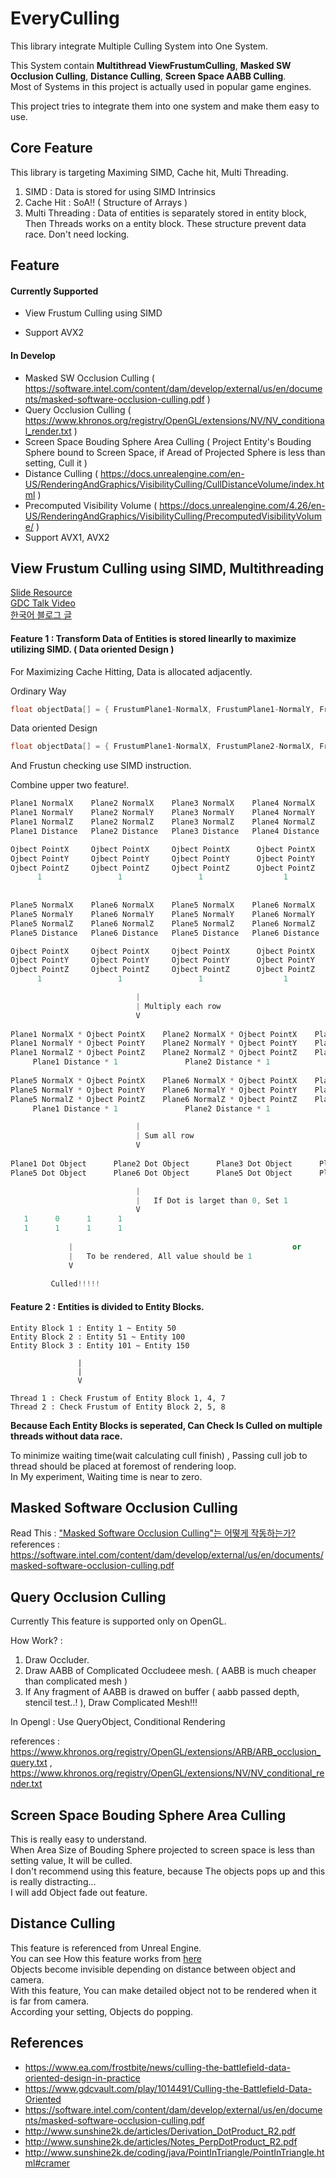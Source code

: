 # EveryCulling

This library integrate Multiple Culling System into One System.      

This System contain **Multithread ViewFrustumCulling**, **Masked SW Occlusion Culling**, **Distance Culling**, **Screen Space AABB Culling**.         
Most of Systems in this project is actually used in popular game engines.       

This project tries to integrate them into one system and make them easy to use.      

## Core Feature 
This library is targeting Maximing SIMD, Cache hit, Multi Threading.       
1. SIMD : Data is stored for using SIMD Intrinsics
2. Cache Hit : SoA!! ( Structure of Arrays )
3. Multi Threading : Data of entities is separately stored in entity block, Then Threads works on a entity block. These structure prevent data race. Don't need locking.

## Feature

#### Currently Supported
- View Frustum Culling using SIMD

- Support AVX2

#### In Develop
- Masked SW Occlusion Culling ( https://software.intel.com/content/dam/develop/external/us/en/documents/masked-software-occlusion-culling.pdf )          
- Query Occlusion Culling ( https://www.khronos.org/registry/OpenGL/extensions/NV/NV_conditional_render.txt )       
- Screen Space Bouding Sphere Area Culling ( Project Entity's Bouding Sphere bound to Screen Space, if Aread of Projected Sphere is less than setting, Cull it )    
- Distance Culling ( https://docs.unrealengine.com/en-US/RenderingAndGraphics/VisibilityCulling/CullDistanceVolume/index.html )  
- Precomputed Visibility Volume ( https://docs.unrealengine.com/4.26/en-US/RenderingAndGraphics/VisibilityCulling/PrecomputedVisibilityVolume/ )                          
- Support AVX1, AVX2               

## View Frustum Culling using SIMD, Multithreading

[Slide Resource](https://www.ea.com/frostbite/news/culling-the-battlefield-data-oriented-design-in-practice)        
[GDC Talk Video](https://www.gdcvault.com/play/1014491/Culling-the-Battlefield-Data-Oriented)   
[한국어 블로그 글](https://sungjjinkang.github.io/doom/2021/04/02/viewfrustumculling.html)    

#### Feature 1 : Transform Data of Entities is stored linearlly to maximize utilizing SIMD. ( **Data oriented Design** )       
For Maximizing Cache Hitting, Data is allocated adjacently.     

Ordinary Way
```c++
float objectData[] = { FrustumPlane1-NormalX, FrustumPlane1-NormalY, FrustumPlane1-NormalZ, FrustumPlane1-Distance, FrustumPlane2-NormalX, FrustumPlane2-NormalY, FrustumPlane2-NormalZ, FrustumPlane2-Distance, FrustumPlane3-NormalX, FrustumPlane3-NormalY, FrustumPlane3-NormalZ, FrustumPlane3-Distance, FrustumPlane4-NormalX, FrustumPlane4-NormalY, FrustumPlane4-NormalZ, FrustumPlane4-Distance }
```

Data oriented Design
```c++
float objectData[] = { FrustumPlane1-NormalX, FrustumPlane2-NormalX, FrustumPlane3-NormalX, FrustumPlane4-NormalX, FrustumPlane1-NormalY, FrustumPlane2-NormalY, FrustumPlane3-NormalY, FrustumPlane4-NormalY, FrustumPlane1-NormalZ, FrustumPlane2-NormalZ, FrustumPlane3-NormalZ, FrustumPlane4-NormalZ, FrustumPlane1-Distance, FrustumPlane2-Distance, FrustumPlane3-Distance, FrustumPlane4-Distance }
```

And Frustun checking use SIMD instruction.   

Combine upper two feature!.    
```c++
Plane1 NormalX    Plane2 NormalX    Plane3 NormalX    Plane4 NormalX     
Plane1 NormalY    Plane2 NormalY    Plane3 NormalY    Plane4 NormalY     
Plane1 NormalZ    Plane2 NormalZ    Plane3 NormalZ    Plane4 NormalZ     
Plane1 Distance   Plane2 Distance   Plane3 Distance   Plane4 Distance     

Ojbect PointX     Ojbect PointX     Ojbect PointX      Ojbect PointX
Ojbect PointY     Ojbect PointY     Ojbect PointY      Ojbect PointY
Ojbect PointZ     Ojbect PointZ     Ojbect PointZ      Ojbect PointZ
      1                 1                 1                  1
      
      
Plane5 NormalX    Plane6 NormalX    Plane5 NormalX    Plane6 NormalX     
Plane5 NormalY    Plane6 NormalY    Plane5 NormalY    Plane6 NormalY     
Plane5 NormalZ    Plane6 NormalZ    Plane5 NormalZ    Plane6 NormalZ     
Plane5 Distance   Plane6 Distance   Plane5 Distance   Plane6 Distance     

Ojbect PointX     Ojbect PointX     Ojbect PointX      Ojbect PointX
Ojbect PointY     Ojbect PointY     Ojbect PointY      Ojbect PointY
Ojbect PointZ     Ojbect PointZ     Ojbect PointZ      Ojbect PointZ
      1                 1                 1                  1

                            |
                            | Multiply each row
                            V
                                    
Plane1 NormalX * Ojbect PointX    Plane2 NormalX * Ojbect PointX    Plane3 NormalX * Ojbect PointX    Plane4 NormalX * Ojbect PointX     
Plane1 NormalY * Ojbect PointY    Plane2 NormalY * Ojbect PointY    Plane3 NormalY * Ojbect PointY    Plane4 NormalY * Ojbect PointY
Plane1 NormalZ * Ojbect PointZ    Plane2 NormalZ * Ojbect PointZ    Plane3 NormalZ * Ojbect PointZ    Plane4 NormalZ * Ojbect PointZ
     Plane1 Distance * 1               Plane2 Distance * 1               Plane3 Distance * 1               Plane4 Distance * 1   
     
Plane5 NormalX * Ojbect PointX    Plane6 NormalX * Ojbect PointX    Plane5 NormalX * Ojbect PointX    Plane6 NormalX * Ojbect PointX     
Plane5 NormalY * Ojbect PointY    Plane6 NormalY * Ojbect PointY    Plane5 NormalY * Ojbect PointY    Plane6 NormalY * Ojbect PointY
Plane5 NormalZ * Ojbect PointZ    Plane6 NormalZ * Ojbect PointZ    Plane5 NormalZ * Ojbect PointZ    Plane6 NormalZ * Ojbect PointZ
     Plane1 Distance * 1               Plane2 Distance * 1               Plane3 Distance * 1               Plane4 Distance * 1   

                            |
                            | Sum all row
                            V
                        
Plane1 Dot Object      Plane2 Dot Object      Plane3 Dot Object      Plane4 Dot Object
Plane5 Dot Object      Plane6 Dot Object      Plane5 Dot Object      Plane6 Dot Object

                            |
                            |   If Dot is larget than 0, Set 1
                            V
   1      0      1      1                                                1      1      1      1                                                                  
   1      1      1      1                                                1      1      1      1
                                                                         
             |                                                 or                  |
             |   To be rendered, All value should be 1                             |   To be rendered, All value should be 1
             V                                                                     V
                                                                         
         Culled!!!!!                                                            Rendered
```


#### Feature 2 : Entities is divided to Entity Blocks.        
```
Entity Block 1 : Entity 1 ~ Entity 50 
Entity Block 2 : Entity 51 ~ Entity 100 
Entity Block 3 : Entity 101 ~ Entity 150
      
               |
               |
               V
             
Thread 1 : Check Frustum of Entity Block 1, 4, 7
Thread 2 : Check Frustum of Entity Block 2, 5, 8
```

**Because Each Entity Blocks is seperated, Can Check Is Culled on multiple threads without data race.** 

To minimize waiting time(wait calculating cull finish) , Passing cull job to thread should be placed at foremost of rendering loop.      
In My experiment, Waiting time is near to zero.

## Masked Software Occlusion Culling

Read This : ["Masked Software Occlusion Culling"는 어떻게 작동하는가?](https://github.com/SungJJinKang/EveryCulling/blob/main/CullingModule/MaskedSWOcclusionCulling/MaskedSWOcclusionCulling_HowWorks.md)           
references : https://software.intel.com/content/dam/develop/external/us/en/documents/masked-software-occlusion-culling.pdf         

## Query Occlusion Culling

Currently This feature is supported only on OpenGL.       

How Work? :       
1. Draw Occluder.        
2. Draw AABB of Complicated Occludeee mesh. ( AABB is much cheaper than complicated mesh )           
3. If Any fragment of AABB is drawed on buffer ( aabb passed depth, stencil test..! ), Draw Complicated Mesh!!!               

In Opengl : Use QueryObject, Conditional Rendering         

references : https://www.khronos.org/registry/OpenGL/extensions/ARB/ARB_occlusion_query.txt , https://www.khronos.org/registry/OpenGL/extensions/NV/NV_conditional_render.txt       

## Screen Space Bouding Sphere Area Culling

This is really easy to understand.    
When Area Size of Bouding Sphere projected to screen space is less than setting value, It will be culled.    
I don't recommend using this feature, because The objects pops up and this is really distracting...       
I will add Object fade out feature.    

## Distance Culling

This feature is referenced from Unreal Engine.     
You can see How this feature works from [here](https://docs.unrealengine.com/en-US/RenderingAndGraphics/VisibilityCulling/CullDistanceVolume/index.html)       
Objects become invisible depending on distance between object and camera.          
With this feature, You can make detailed object not to be rendered when it is far from camera.    
According your setting, Objects do popping.    



## References

- https://www.ea.com/frostbite/news/culling-the-battlefield-data-oriented-design-in-practice
- https://www.gdcvault.com/play/1014491/Culling-the-Battlefield-Data-Oriented
- https://software.intel.com/content/dam/develop/external/us/en/documents/masked-software-occlusion-culling.pdf
- http://www.sunshine2k.de/articles/Derivation_DotProduct_R2.pdf
- http://www.sunshine2k.de/articles/Notes_PerpDotProduct_R2.pdf
- http://www.sunshine2k.de/coding/java/PointInTriangle/PointInTriangle.html#cramer
